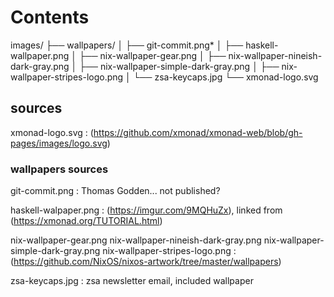 # Contents
images/
├── wallpapers/
│   ├── git-commit.png*
│   ├── haskell-wallpaper.png
│   ├── nix-wallpaper-gear.png
│   ├── nix-wallpaper-nineish-dark-gray.png
│   ├── nix-wallpaper-simple-dark-gray.png
│   ├── nix-wallpaper-stripes-logo.png
│   └── zsa-keycaps.jpg
└── xmonad-logo.svg

## sources
xmonad-logo.svg 
: (https://github.com/xmonad/xmonad-web/blob/gh-pages/images/logo.svg)

### wallpapers sources
git-commit.png
: Thomas Godden... not published?

haskell-walpaper.png
: (https://imgur.com/9MQHuZx), linked from (https://xmonad.org/TUTORIAL.html)

nix-wallpaper-gear.png nix-wallpaper-nineish-dark-gray.png
nix-wallpaper-simple-dark-gray.png nix-wallpaper-stripes-logo.png
: (https://github.com/NixOS/nixos-artwork/tree/master/wallpapers)

zsa-keycaps.jpg
: zsa newsletter email, included wallpaper


